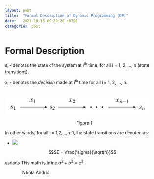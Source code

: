 ```yaml
---
layout: post
title:  "Formal Description of Dynamic Programming (DP)"
date:   2021-10-16 09:29:20 +0700
categories: post
---
```

<script type="text/javascript" src="http://cdn.mathjax.org/mathjax/latest/MathJax.js?config=default"></script>


# Formal Description

s<sub>i</sub> - denotes the state of the system at i<sup>th</sup> time, for all i = 1, 2, ..., n (state transitions).

x<sub>i</sub> - denotes the *decision* made at i<sup>th</sup> time for all i = 1, 2, ..., n.

&nbsp;&nbsp;&nbsp;&nbsp;&nbsp;&nbsp;&nbsp;&nbsp;&nbsp;&nbsp;&nbsp;&nbsp;&nbsp;&nbsp;&nbsp;&nbsp;&nbsp;&nbsp; 
![formal representation](../../assets/posts_images/formal_dp_0.png)

&nbsp;&nbsp;&nbsp;&nbsp;&nbsp;&nbsp;&nbsp;&nbsp;&nbsp;&nbsp;&nbsp;&nbsp;&nbsp;&nbsp;&nbsp;&nbsp;&nbsp;&nbsp;&nbsp;&nbsp;&nbsp;&nbsp;&nbsp;&nbsp;&nbsp;&nbsp;&nbsp;&nbsp;&nbsp;&nbsp;&nbsp;&nbsp;&nbsp;&nbsp;&nbsp;&nbsp;&nbsp;&nbsp;&nbsp;&nbsp;&nbsp;&nbsp;&nbsp;&nbsp;&nbsp;&nbsp;&nbsp;&nbsp;&nbsp;&nbsp;&nbsp;&nbsp;&nbsp;&nbsp;&nbsp;&nbsp;&nbsp;&nbsp;&nbsp;*Figure 1*

In other words, for all i = 1,2,...,n-1, the state transitions are denoted as:

- <img src="https://latex.codecogs.com/gif.latex?O_t=\text { Onset event at time bin } t " /> 

```math
SE = \frac{\sigma}{\sqrt{n}}
```

asdads This math is inline $`a^2+b^2=c^2`$.

&nbsp;&nbsp;&nbsp;&nbsp;&nbsp;&nbsp;&nbsp;&nbsp;&nbsp;&nbsp;&nbsp;&nbsp;&nbsp;
Nikola Andrić

